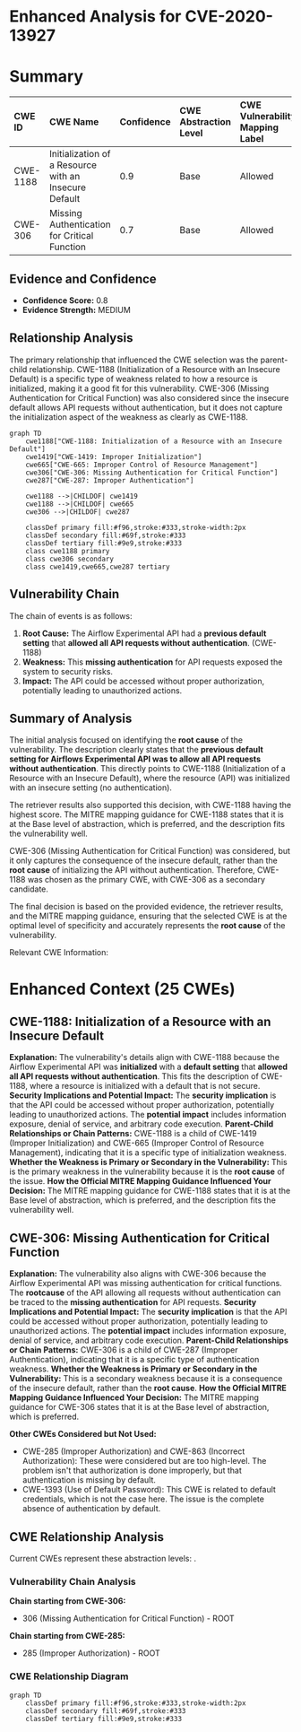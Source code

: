 # Enhanced Analysis for CVE-2020-13927

# Summary
| CWE ID    | CWE Name                                                      | Confidence | CWE Abstraction Level | CWE Vulnerability Mapping Label | CWE-Vulnerability Mapping Notes |
| :-------- | :------------------------------------------------------------ | :--------- | :---------------------- | :------------------------------ | :------------------------------ |
| CWE-1188  | Initialization of a Resource with an Insecure Default       | 0.9        | Base                    | Allowed                         | Primary CWE                     |
| CWE-306   | Missing Authentication for Critical Function                  | 0.7        | Base                    | Allowed                         | Secondary Candidate             |

## Evidence and Confidence

*   **Confidence Score:** 0.8
*   **Evidence Strength:** MEDIUM

## Relationship Analysis

The primary relationship that influenced the CWE selection was the parent-child relationship. CWE-1188 (Initialization of a Resource with an Insecure Default) is a specific type of weakness related to how a resource is initialized, making it a good fit for this vulnerability. CWE-306 (Missing Authentication for Critical Function) was also considered since the insecure default allows API requests without authentication, but it does not capture the initialization aspect of the weakness as clearly as CWE-1188.

```mermaid
graph TD
    cwe1188["CWE-1188: Initialization of a Resource with an Insecure Default"]
    cwe1419["CWE-1419: Improper Initialization"]
    cwe665["CWE-665: Improper Control of Resource Management"]
    cwe306["CWE-306: Missing Authentication for Critical Function"]
    cwe287["CWE-287: Improper Authentication"]
    
    cwe1188 -->|CHILDOF| cwe1419
    cwe1188 -->|CHILDOF| cwe665
    cwe306 -->|CHILDOF| cwe287
    
    classDef primary fill:#f96,stroke:#333,stroke-width:2px
    classDef secondary fill:#69f,stroke:#333
    classDef tertiary fill:#9e9,stroke:#333
    class cwe1188 primary
    class cwe306 secondary
    class cwe1419,cwe665,cwe287 tertiary
```

## Vulnerability Chain

The chain of events is as follows:

1.  **Root Cause:** The Airflow Experimental API had a **previous default setting** that **allowed all API requests without authentication**. (CWE-1188)
2.  **Weakness:** This **missing authentication** for API requests exposed the system to security risks.
3.  **Impact:** The API could be accessed without proper authorization, potentially leading to unauthorized actions.

## Summary of Analysis

The initial analysis focused on identifying the **root cause** of the vulnerability. The description clearly states that the **previous default setting for Airflows Experimental API was to allow all API requests without authentication**. This directly points to CWE-1188 (Initialization of a Resource with an Insecure Default), where the resource (API) was initialized with an insecure setting (no authentication).

The retriever results also supported this decision, with CWE-1188 having the highest score. The MITRE mapping guidance for CWE-1188 states that it is at the Base level of abstraction, which is preferred, and the description fits the vulnerability well.

CWE-306 (Missing Authentication for Critical Function) was considered, but it only captures the consequence of the insecure default, rather than the **root cause** of initializing the API without authentication. Therefore, CWE-1188 was chosen as the primary CWE, with CWE-306 as a secondary candidate.

The final decision is based on the provided evidence, the retriever results, and the MITRE mapping guidance, ensuring that the selected CWE is at the optimal level of specificity and accurately represents the **root cause** of the vulnerability.

Relevant CWE Information:

# Enhanced Context (25 CWEs)

## CWE-1188: Initialization of a Resource with an Insecure Default

**Explanation:** The vulnerability's details align with CWE-1188 because the Airflow Experimental API was **initialized** with a **default setting** that **allowed all API requests without authentication**. This fits the description of CWE-1188, where a resource is initialized with a default that is not secure.
**Security Implications and Potential Impact:** The **security implication** is that the API could be accessed without proper authorization, potentially leading to unauthorized actions. The **potential impact** includes information exposure, denial of service, and arbitrary code execution.
**Parent-Child Relationships or Chain Patterns:** CWE-1188 is a child of CWE-1419 (Improper Initialization) and CWE-665 (Improper Control of Resource Management), indicating that it is a specific type of initialization weakness.
**Whether the Weakness is Primary or Secondary in the Vulnerability:** This is the primary weakness in the vulnerability because it is the **root cause** of the issue.
**How the Official MITRE Mapping Guidance Influenced Your Decision:** The MITRE mapping guidance for CWE-1188 states that it is at the Base level of abstraction, which is preferred, and the description fits the vulnerability well.

## CWE-306: Missing Authentication for Critical Function

**Explanation:** The vulnerability also aligns with CWE-306 because the Airflow Experimental API was missing authentication for critical functions. The **rootcause** of the API allowing all requests without authentication can be traced to the **missing authentication** for API requests.
**Security Implications and Potential Impact:** The **security implication** is that the API could be accessed without proper authorization, potentially leading to unauthorized actions. The **potential impact** includes information exposure, denial of service, and arbitrary code execution.
**Parent-Child Relationships or Chain Patterns:** CWE-306 is a child of CWE-287 (Improper Authentication), indicating that it is a specific type of authentication weakness.
**Whether the Weakness is Primary or Secondary in the Vulnerability:** This is a secondary weakness because it is a consequence of the insecure default, rather than the **root cause**.
**How the Official MITRE Mapping Guidance Influenced Your Decision:** The MITRE mapping guidance for CWE-306 states that it is at the Base level of abstraction, which is preferred.

**Other CWEs Considered but Not Used:**

*   CWE-285 (Improper Authorization) and CWE-863 (Incorrect Authorization): These were considered but are too high-level. The problem isn't that authorization is done improperly, but that authentication is missing by default.
*   CWE-1393 (Use of Default Password): This CWE is related to default credentials, which is not the case here. The issue is the complete absence of authentication by default.


## CWE Relationship Analysis

Current CWEs represent these abstraction levels: .


### Vulnerability Chain Analysis

**Chain starting from CWE-306:**
- 306 (Missing Authentication for Critical Function) - ROOT


**Chain starting from CWE-285:**
- 285 (Improper Authorization) - ROOT



### CWE Relationship Diagram

```mermaid
graph TD
    classDef primary fill:#f96,stroke:#333,stroke-width:2px
    classDef secondary fill:#69f,stroke:#333
    classDef tertiary fill:#9e9,stroke:#333
```